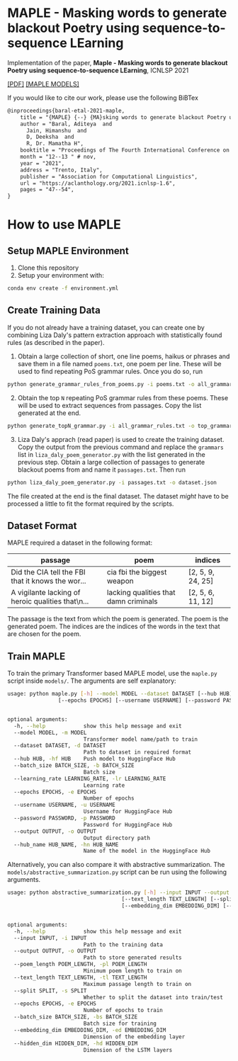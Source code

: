 # MAPLE - Masking words to generate blackout Poetry using sequence-to-sequence LEarning
Implementation of the paper, **Maple - Masking words to generate blackout Poetry using sequence-to-sequence LEarning**, ICNLSP 2021 

[[PDF]](https://aclanthology.org/2021.icnlsp-1.6.pdf)
[[MAPLE MODELS]](https://huggingface.co/maple)

If you would like to cite our work, please use the following BiBTex

```tex
@inproceedings{baral-etal-2021-maple,
    title = "{MAPLE} {--} {MA}sking words to generate blackout Poetry using sequence-to-sequence {LE}arning",
    author = "Baral, Aditeya  and
      Jain, Himanshu  and
      D, Deeksha  and
      R, Dr. Mamatha H",
    booktitle = "Proceedings of The Fourth International Conference on Natural Language and Speech Processing (ICNLSP 2021)",
    month = "12--13 " # nov,
    year = "2021",
    address = "Trento, Italy",
    publisher = "Association for Computational Linguistics",
    url = "https://aclanthology.org/2021.icnlsp-1.6",
    pages = "47--54",
}
```

# How to use MAPLE

## Setup MAPLE Environment

1. Clone this repository
2. Setup your environment with:
```bash
conda env create -f environment.yml
```

## Create Training Data

If you do not already have a training dataset, you can create one by combining Liza Daly's pattern extraction approach with statistically found rules (as described in the paper).

1. Obtain a large collection of short, one line poems, haikus or phrases and save them in a file named `poems.txt`, one poem per line. These will be used to find repeating PoS grammar rules. Once you do so, run 
```bash
python generate_grammar_rules_from_poems.py -i poems.txt -o all_grammar.txt
```

2. Obtain the top `N` repeating PoS grammar rules from these poems. These will be used to extract sequences from passages. Copy the list generated at the end.
```bash
python generate_topN_grammar.py -i all_grammar_rules.txt -o top_grammar_rules.txt -n 7
```

3. Liza Daly's apprach (read paper) is used to create the training dataset. Copy the output from the previous command and replace the `grammars` list in `liza_daly_poem_generator.py` with the list generated in the previous step. Obtain a large collection of passages to generate blackout poems from and name it `passages.txt`. Then run
```bash
python liza_daly_poem_generator.py -i passages.txt -o dataset.json
```

The file created at the end is the final dataset. The dataset *might* have to be processed a little to fit the format required by the scripts.

## Dataset Format

MAPLE required a dataset in the following format:

| passage                                           | poem                                  | indices           |
|---------------------------------------------------|---------------------------------------|-------------------|
| Did the CIA tell the FBI that it knows the wor... | cia fbi the biggest weapon            | [2, 5, 9, 24, 25] |
| A vigilante lacking of heroic qualities that\n... | lacking qualities that damn criminals | [2, 5, 6, 11, 12] |

The passage is the text from which the poem is generated. The poem is the generated poem. The indices are the indices of the words in the text that are chosen for the poem.

## Train MAPLE

To train the primary Transformer based MAPLE model, use the `maple.py` script inside `models/`. The arguments are self explanatory:
```bash
usage: python maple.py [-h] --model MODEL --dataset DATASET [--hub HUB] [--batch_size BATCH_SIZE] [--learning_rate LEARNING_RATE]
                [--epochs EPOCHS] [--username USERNAME] [--password PASSWORD] [--output OUTPUT] [--hub_name HUB_NAME]


optional arguments:
  -h, --help            show this help message and exit
  --model MODEL, -m MODEL
                        Transformer model name/path to train
  --dataset DATASET, -d DATASET
                        Path to dataset in required format
  --hub HUB, -hf HUB    Push model to HuggingFace Hub
  --batch_size BATCH_SIZE, -b BATCH_SIZE
                        Batch size
  --learning_rate LEARNING_RATE, -lr LEARNING_RATE
                        Learning rate
  --epochs EPOCHS, -e EPOCHS
                        Number of epochs
  --username USERNAME, -u USERNAME
                        Username for HuggingFace Hub
  --password PASSWORD, -p PASSWORD
                        Password for HuggingFace Hub
  --output OUTPUT, -o OUTPUT
                        Output directory path
  --hub_name HUB_NAME, -hn HUB_NAME
                        Name of the model in the HuggingFace Hub
```

Alternatively, you can also compare it with abstractive summarization. The `models/abstractive_summarization.py` script can be run using the following arguments.

```bash
usage: python abstractive_summarization.py [-h] --input INPUT --output OUTPUT [--poem_length POEM_LENGTH]
                                    [--text_length TEXT_LENGTH] [--split SPLIT] [--epochs EPOCHS] [--batch_size BATCH_SIZE]
                                    [--embedding_dim EMBEDDING_DIM] [--hidden_dim HIDDEN_DIM]


optional arguments:
  -h, --help            show this help message and exit
  --input INPUT, -i INPUT
                        Path to the training data
  --output OUTPUT, -o OUTPUT
                        Path to store generated results
  --poem_length POEM_LENGTH, -pl POEM_LENGTH
                        Minimum poem length to train on
  --text_length TEXT_LENGTH, -tl TEXT_LENGTH
                        Maximum passage length to train on
  --split SPLIT, -s SPLIT
                        Whether to split the dataset into train/test
  --epochs EPOCHS, -e EPOCHS
                        Number of epochs to train
  --batch_size BATCH_SIZE, -bs BATCH_SIZE
                        Batch size for training
  --embedding_dim EMBEDDING_DIM, -ed EMBEDDING_DIM
                        Dimension of the embedding layer
  --hidden_dim HIDDEN_DIM, -hd HIDDEN_DIM
                        Dimension of the LSTM layers
```
